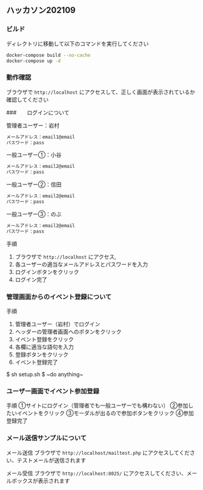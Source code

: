 ## ハッカソン202109

### ビルド

ディレクトリに移動して以下のコマンドを実行してください

```bash
docker-compose build --no-cache
docker-compose up -d
```

### 動作確認

ブラウザで `http://localhost` にアクセスして、正しく画面が表示されているか確認してください

###　　ログインについて

管理者ユーザー：岩村
```bash
メールアドレス：email1@email
パスワード：pass
```

一般ユーザー①：小谷
```bash
メールアドレス：email2@email
パスワード：pass
```

一般ユーザー②：信田
```bash
メールアドレス：email2@email
パスワード：pass
```

一般ユーザー③：のぶ
```bash
メールアドレス：email2@email
パスワード：pass
```

手順
1. ブラウザで `http://localhost` にアクセス,
2. 各ユーザーの適当なメールアドレスとパスワードを入力
3. ログインボタンをクリック
4. ログイン完了

### 管理画面からのイベント登録について

手順
1. 管理者ユーザー（岩村）でログイン
2. ヘッダーの管理者画面へのボタンをクリック
3. イベント登録をクリック
4. 各欄に適当な語句を入力
5. 登録ボタンをクリック
6. イベント登録完了

$ sh setup.sh
$ ~do anything~

### ユーザー画面でイベント参加登録

手順
①サイトにログイン（管理者でも一般ユーザーでも構わない）
②参加したいイベントをクリック
③モーダルが出るので参加ボタンをクリック
④参加登録完了

### メール送信サンプルについて

メール送信
ブラウザで `http://localhost/mailtest.php` にアクセスしてください、テストメールが送信されます

メール受信
ブラウザで `http://localhost:8025/` にアクセスしてください、メールボックスが表示されます
